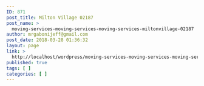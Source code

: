 ```yaml
---
ID: 871
post_title: Milton Village 02187
post_name: >
  moving-services-moving-services-moving-services-miltonvillage-02187
author: mrgabonijeff@gmail.com
post_date: 2018-03-28 01:36:32
layout: page
link: >
  http://localhost/wordpress/moving-services-moving-services-moving-services-miltonvillage-02187/
published: true
tags: [ ]
categories: [ ]
---
```

